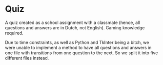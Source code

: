 # Quiz
 
A quiz created as a school assignment with a classmate (hence, all questions and answers are in Dutch, not English). Gaming knowledge required.

Due to time constraints, as well as Python and TkInter being a bitch, we were unable to implement a method to have all questions and answers in one file with transitions from one question to the next. So we split it into five different files instead.